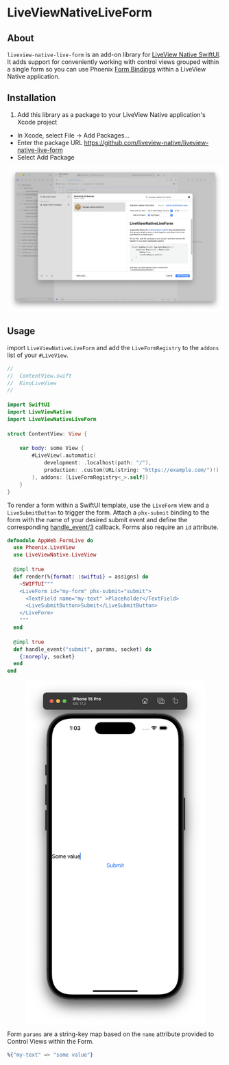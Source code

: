 # LiveViewNativeLiveForm

## About

`liveview-native-live-form` is an add-on library for [LiveView Native SwiftUI](https://github.com/liveviewnative/liveview-client-swiftui). It adds support for conveniently working with control views grouped within a single form so you can use Phoenix [Form Bindings](https://hexdocs.pm/phoenix_live_view/form-bindings.html) within a LiveView Native application.

## Installation

1. Add this library as a package to your LiveView Native application's Xcode project
* In Xcode, select File → Add Packages...
* Enter the package URL https://github.com/liveview-native/liveview-native-live-form
* Select Add Package

![Find LiveView Native Live Form Package](./assets/find-package.png)

## Usage

import `LiveViewNativeLiveForm` and add the `LiveFormRegistry` to the `addons` list of your `#LiveView`.

```swift
//
//  ContentView.swift
//  KinoLiveView
//

import SwiftUI
import LiveViewNative
import LiveViewNativeLiveForm

struct ContentView: View {

    var body: some View {
        #LiveView(.automatic(
            development: .localhost(path: "/"),
            production: .custom(URL(string: "https://example.com/")!)
        ), addons: [LiveFormRegistry<_>.self])
    }
}
```

To render a form within a SwiftUI template, use the `LiveForm` view and a `LiveSubmitButton` to trigger the form. Attach a `phx-submit` binding to the form with the name of your desired submit event and define the corresponding [handle_event/3](https://hexdocs.pm/phoenix_live_view/Phoenix.LiveView.html#c:handle_event/3) callback.
Forms also require an `id` attribute.

```elixir
defmodule AppWeb.FormLive do
  use Phoenix.LiveView
  use LiveViewNative.LiveView

  @impl true
  def render(%{format: :swiftui} = assigns) do
    ~SWIFTUI"""
    <LiveForm id="my-form" phx-submit="submit">
      <TextField name="my-text" >Placeholder</TextField>
      <LiveSubmitButton>Submit</LiveSubmitButton>
    </LiveForm>
    """
  end

  @impl true
  def handle_event("submit", params, socket) do
    {:noreply, socket}
  end
end
```

<div style="height: 800; width: 100%; display: flex; height: 800px; justify-content: center; align-items: center;">
    <img style="width: 100%; height: 100%; object-fit: contain" src="assets/simple-form.png" alt="Basic Form Example"/>
</div>

Form `params` are a string-key map based on the `name` attribute provided to Control Views within the Form.

```elixir
%{"my-text" => "some value"}
```